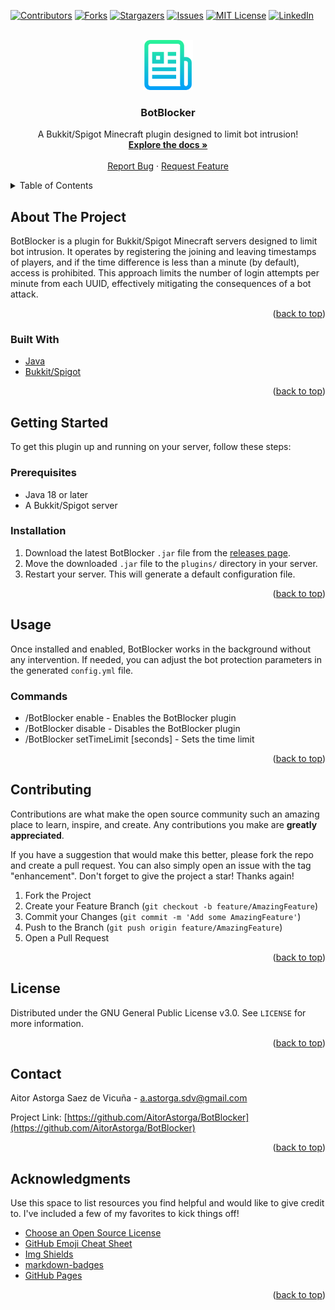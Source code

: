 <!-- Improved compatibility of back to top link: See: https://github.com/othneildrew/Best-README-Template/pull/73 -->
<a name="readme-top"></a>

[![Contributors][contributors-shield]][contributors-url]
[![Forks][forks-shield]][forks-url]
[![Stargazers][stars-shield]][stars-url]
[![Issues][issues-shield]][issues-url]
[![MIT License][license-shield]][license-url]
[![LinkedIn][linkedin-shield]][linkedin-url]



<!-- PROJECT LOGO -->
<br />
<div align="center">
  <a href="https://github.com/AitorAstorga/BotBlocker">
    <img src="images/logo.png" alt="Logo" width="80" height="80">
  </a>

  <h3 align="center">BotBlocker</h3>

  <p align="center">
    A Bukkit/Spigot Minecraft plugin designed to limit bot intrusion!
    <br />
    <a href="https://github.com/AitorAstorga/BotBlocker"><strong>Explore the docs »</strong></a>
    <br />
    <br />
    <a href="https://github.com/AitorAstorga/BotBlocker/issues">Report Bug</a>
    ·
    <a href="https://github.com/AitorAstorga/BotBlocker/issues">Request Feature</a>
  </p>
</div>



<!-- TABLE OF CONTENTS -->
<details>
  <summary>Table of Contents</summary>
  <ol>
    <li>
      <a href="#about-the-project">About The Project</a>
      <ul>
        <li><a href="#built-with">Built With</a></li>
      </ul>
    </li>
    <li>
      <a href="#getting-started">Getting Started</a>
      <ul>
        <li><a href="#prerequisites">Prerequisites</a></li>
        <li><a href="#installation">Installation</a></li>
      </ul>
    </li>
    <li><a href="#usage">Usage</a></li>
    <li><a href="#roadmap">Roadmap</a></li>
    <li><a href="#contributing">Contributing</a></li>
    <li><a href="#license">License</a></li>
    <li><a href="#contact">Contact</a></li>
    <li><a href="#acknowledgments">Acknowledgments</a></li>
  </ol>
</details>



<!-- ABOUT THE PROJECT -->
## About The Project

BotBlocker is a plugin for Bukkit/Spigot Minecraft servers designed to limit bot intrusion. It operates by registering the joining and leaving timestamps of players, and if the time difference is less than a minute (by default), access is prohibited. This approach limits the number of login attempts per minute from each UUID, effectively mitigating the consequences of a bot attack.

<p align="right">(<a href="#readme-top">back to top</a>)</p>



### Built With

* [Java](https://java.com)
* [Bukkit/Spigot](https://www.spigotmc.org)

<p align="right">(<a href="#readme-top">back to top</a>)</p>



<!-- GETTING STARTED -->
## Getting Started

To get this plugin up and running on your server, follow these steps:

### Prerequisites

* Java 18 or later
* A Bukkit/Spigot server

### Installation

1. Download the latest BotBlocker `.jar` file from the [releases page](https://github.com/AitorAstorga/BotBlocker/releases).
2. Move the downloaded `.jar` file to the `plugins/` directory in your server.
3. Restart your server. This will generate a default configuration file.

<p align="right">(<a href="#readme-top">back to top</a>)</p>



<!-- USAGE EXAMPLES -->
## Usage

Once installed and enabled, BotBlocker works in the background without any intervention. If needed, you can adjust the bot protection parameters in the generated `config.yml` file.

### Commands
* /BotBlocker enable - Enables the BotBlocker plugin
* /BotBlocker disable - Disables the BotBlocker plugin
* /BotBlocker setTimeLimit [seconds] - Sets the time limit

<p align="right">(<a href="#readme-top">back to top</a>)</p>



<!-- CONTRIBUTING -->
## Contributing

Contributions are what make the open source community such an amazing place to learn, inspire, and create. Any contributions you make are **greatly appreciated**.

If you have a suggestion that would make this better, please fork the repo and create a pull request. You can also simply open an issue with the tag "enhancement".
Don't forget to give the project a star! Thanks again!

1. Fork the Project
2. Create your Feature Branch (`git checkout -b feature/AmazingFeature`)
3. Commit your Changes (`git commit -m 'Add some AmazingFeature'`)
4. Push to the Branch (`git push origin feature/AmazingFeature`)
5. Open a Pull Request

<p align="right">(<a href="#readme-top">back to top</a>)</p>



<!-- LICENSE -->
## License

Distributed under the GNU General Public License v3.0. See `LICENSE` for more information.

<p align="right">(<a href="#readme-top">back to top</a>)</p>



<!-- CONTACT -->
## Contact

Aitor Astorga Saez de Vicuña - a.astorga.sdv@gmail.com

Project Link: [https://github.com/AitorAstorga/BotBlocker](https://github.com/AitorAstorga/BotBlocker)

<p align="right">(<a href="#readme-top">back to top</a>)</p>



<!-- ACKNOWLEDGMENTS -->
## Acknowledgments

Use this space to list resources you find helpful and would like to give credit to. I've included a few of my favorites to kick things off!

* [Choose an Open Source License](https://choosealicense.com)
* [GitHub Emoji Cheat Sheet](https://www.webpagefx.com/tools/emoji-cheat-sheet)
* [Img Shields](https://shields.io)
* [markdown-badges](https://github.com/Ileriayo/markdown-badges#table-of-contents)
* [GitHub Pages](https://pages.github.com)

<p align="right">(<a href="#readme-top">back to top</a>)</p>



<!-- MARKDOWN LINKS & IMAGES -->
<!-- https://www.markdownguide.org/basic-syntax/#reference-style-links -->
[contributors-shield]: https://img.shields.io/github/contributors/AitorAstorga/BotBlocker.svg?style=for-the-badge
[contributors-url]: https://github.com/AitorAstorga/BotBlocker/graphs/contributors
[forks-shield]: https://img.shields.io/github/forks/AitorAstorga/BotBlocker.svg?style=for-the-badge
[forks-url]: https://github.com/AitorAstorga/BotBlocker/network/members
[stars-shield]: https://img.shields.io/github/stars/AitorAstorga/BotBlocker.svg?style=for-the-badge
[stars-url]: https://github.com/AitorAstorga/BotBlocker/stargazers
[issues-shield]: https://img.shields.io/github/issues/AitorAstorga/BotBlocker.svg?style=for-the-badge
[issues-url]: https://github.com/AitorAstorga/BotBlocker/issues
[license-shield]: https://img.shields.io/github/license/AitorAstorga/BotBlocker.svg?style=for-the-badge
[license-url]: https://github.com/AitorAstorga/BotBlocker/blob/master/LICENSE
[linkedin-shield]: https://img.shields.io/badge/-LinkedIn-black.svg?style=for-the-badge&logo=linkedin&colorB=555
[linkedin-url]: https://linkedin.com/in/aitor-astorga-saez-de-vicuña
[product-screenshot]: images/screenshot.png

[Next.js]: https://img.shields.io/badge/next.js-000000?style=for-the-badge&logo=nextdotjs&logoColor=white
[Next-url]: https://nextjs.org/
[React.js]: https://img.shields.io/badge/React-20232A?style=for-the-badge&logo=react&logoColor=61DAFB
[React-url]: https://reactjs.org/
[Vue.js]: https://img.shields.io/badge/Vue.js-35495E?style=for-the-badge&logo=vuedotjs&logoColor=4FC08D
[Vue-url]: https://vuejs.org/
[Angular.io]: https://img.shields.io/badge/Angular-DD0031?style=for-the-badge&logo=angular&logoColor=white
[Angular-url]: https://angular.io/
[Svelte.dev]: https://img.shields.io/badge/Svelte-4A4A55?style=for-the-badge&logo=svelte&logoColor=FF3E00
[Svelte-url]: https://svelte.dev/
[Laravel.com]: https://img.shields.io/badge/Laravel-FF2D20?style=for-the-badge&logo=laravel&logoColor=white
[Laravel-url]: https://laravel.com
[Bootstrap.com]: https://img.shields.io/badge/Bootstrap-563D7C?style=for-the-badge&logo=bootstrap&logoColor=white
[Bootstrap-url]: https://getbootstrap.com
[JQuery.com]: https://img.shields.io/badge/jQuery-0769AD?style=for-the-badge&logo=jquery&logoColor=white
[JQuery-url]: https://jquery.com 

